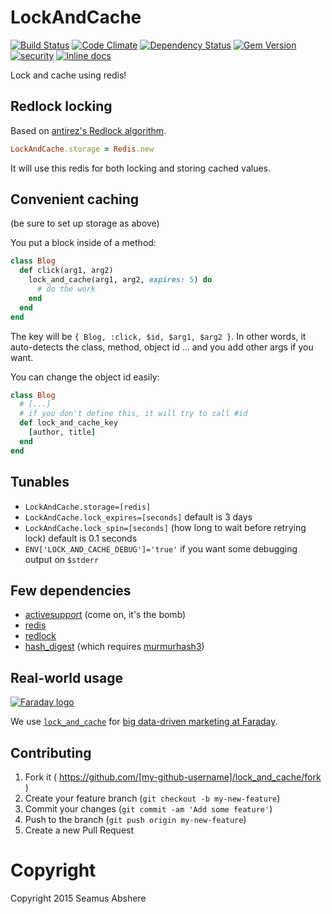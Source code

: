 # LockAndCache

[![Build Status](https://travis-ci.org/seamusabshere/lock_and_cache.svg?branch=master)](https://travis-ci.org/seamusabshere/lock_and_cache)
[![Code Climate](https://codeclimate.com/github/seamusabshere/lock_and_cache/badges/gpa.svg)](https://codeclimate.com/github/seamusabshere/lock_and_cache)
[![Dependency Status](https://gemnasium.com/seamusabshere/lock_and_cache.svg)](https://gemnasium.com/seamusabshere/lock_and_cache)
[![Gem Version](https://badge.fury.io/rb/lock_and_cache.svg)](http://badge.fury.io/rb/lock_and_cache)
[![security](https://hakiri.io/github/seamusabshere/lock_and_cache/master.svg)](https://hakiri.io/github/seamusabshere/lock_and_cache/master)
[![Inline docs](http://inch-ci.org/github/seamusabshere/lock_and_cache.svg?branch=master)](http://inch-ci.org/github/seamusabshere/lock_and_cache)

Lock and cache using redis!

## Redlock locking

Based on [antirez's Redlock algorithm](http://redis.io/topics/distlock).

```ruby
LockAndCache.storage = Redis.new
```

It will use this redis for both locking and storing cached values.

## Convenient caching

(be sure to set up storage as above)

You put a block inside of a method:

```ruby
class Blog
  def click(arg1, arg2)
    lock_and_cache(arg1, arg2, expires: 5) do
      # do the work
    end
  end
end
```

The key will be `{ Blog, :click, $id, $arg1, $arg2 }`. In other words, it auto-detects the class, method, object id ... and you add other args if you want.

You can change the object id easily:

```ruby
class Blog
  # [...]
  # if you don't define this, it will try to call #id
  def lock_and_cache_key
    [author, title]
  end
end
```

## Tunables

* `LockAndCache.storage=[redis]`
* `LockAndCache.lock_expires=[seconds]` default is 3 days
* `LockAndCache.lock_spin=[seconds]` (how long to wait before retrying lock) default is 0.1 seconds
* `ENV['LOCK_AND_CACHE_DEBUG']='true'` if you want some debugging output on `$stderr`

## Few dependencies

* [activesupport](https://rubygems.org/gems/activesupport) (come on, it's the bomb)
* [redis](https://github.com/redis/redis-rb)
* [redlock](https://github.com/leandromoreira/redlock-rb)
* [hash_digest](https://github.com/seamusabshere/hash_digest) (which requires [murmurhash3](https://github.com/funny-falcon/murmurhash3-ruby))

## Real-world usage

<p><a href="http://faraday.io"><img src="https://s3.amazonaws.com/photos.angel.co/startups/i/175701-a63ebd1b56a401e905963c64958204d4-medium_jpg.jpg" alt="Faraday logo"/></a></p>

We use [`lock_and_cache`](https://rubygems.org/gems/lock_and_cache) for [big data-driven marketing at Faraday](http://angel.co/faraday).

## Contributing

1. Fork it ( https://github.com/[my-github-username]/lock_and_cache/fork )
2. Create your feature branch (`git checkout -b my-new-feature`)
3. Commit your changes (`git commit -am 'Add some feature'`)
4. Push to the branch (`git push origin my-new-feature`)
5. Create a new Pull Request

# Copyright 

Copyright 2015 Seamus Abshere
